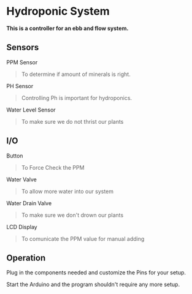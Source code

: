 # Hydroponic System


**This is a controller for an ebb and flow system.**

## Sensors

PPM Sensor
>To determine if amount of minerals is right.

PH Sensor
>Controlling Ph is important for hydroponics.

Water Level Sensor
>To make sure we do not thrist our plants

## I/O

Button
>To Force Check the PPM

Water Valve
>To allow more water into our system

Water Drain Valve
>To make sure we don't drown our plants

LCD Display
>To comunicate the PPM value for manual adding

## Operation

Plug in the components needed and customize the Pins for your setup.

Start the Arduino and the program shouldn't require any more setup.

